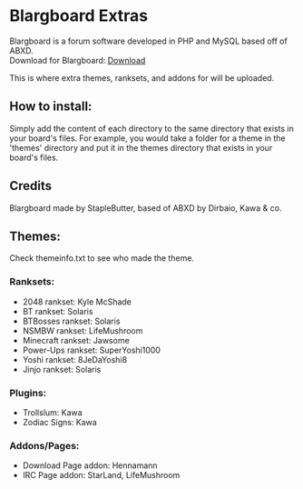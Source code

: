# Blargboard Extras 

Blargboard is a forum software developed in PHP and MySQL based off of ABXD.  
Download for Blargboard: [Download](http://github.com/StapleButter/Blargboard/) 

This is where extra themes, ranksets, and addons for will be uploaded.  

## How to install:  
Simply add the content of each directory to the same directory that exists in your board's files. For example, you would take a folder for a theme in the 'themes' directory and put it in the themes directory that exists in your board's files.  

## Credits  
Blargboard made by StapleButter, based of ABXD by Dirbaio, Kawa & co.

## Themes:  
Check themeinfo.txt to see who made the theme.  

### Ranksets:  

- 2048 rankset: Kyle McShade  
- BT rankset: Solaris  
- BTBosses rankset: Solaris  
- NSMBW rankset: LifeMushroom  
- Minecraft rankset: Jawsome  
- Power-Ups rankset: SuperYoshi1000  
- Yoshi rankset: 8JeDaYoshi8  
- Jinjo rankset: Solaris  

### Plugins:  

- Trollslum: Kawa 
- Zodiac Signs: Kawa  

### Addons/Pages:  
- Download Page addon: Hennamann  
- IRC Page addon: StarLand, LifeMushroom
